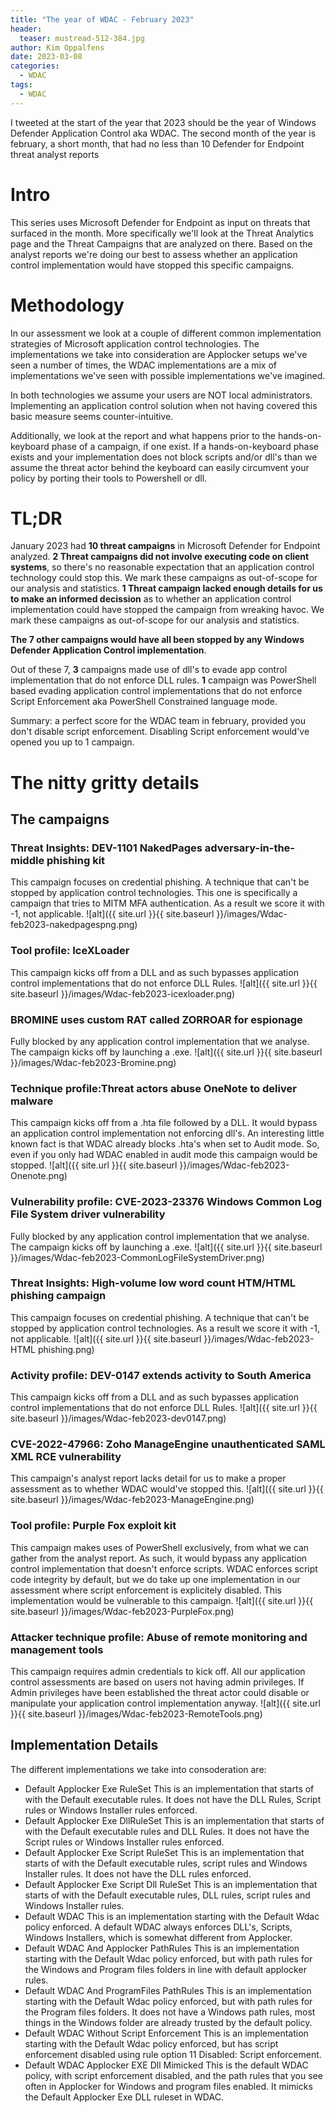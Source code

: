 ```yaml
---
title: "The year of WDAC - February 2023"
header:
  teaser: mustread-512-384.jpg
author: Kim Oppalfens
date: 2023-03-08
categories:
  - WDAC
tags:
  - WDAC
---
```


I tweeted at the start of the year that 2023 should be the year of Windows Defender Application Control aka WDAC.
The second month of the year is february, a short month, that had no less than 10 Defender for Endpoint threat analyst reports

# Intro #
This series uses Microsoft Defender for Endpoint as input on threats that surfaced in the month. More specifically we'll look at the Threat Analytics page and the Threat Campaigns that are analyzed on there. Based on the analyst reports we're doing our best to assess whether an application control implementation would have stopped this specific campaigns. 

# Methodology #
In our assessment we look at a couple of different common implementation strategies of Microsoft application control technologies. The implementations we take into consideration are Applocker setups we've seen a number of times, the WDAC implementations are a mix of implementations we've seen with possible implementations we've imagined.

In both technologies we assume your users are NOT local administrators. Implementing an application control solution when not having covered this basic measure seems counter-intuitive. 

Additionally, we look at the report and what happens prior to the hands-on-keyboard phase of a campaign, if one exist. If a hands-on-keyboard phase exists and your implementation does not block scripts and/or dll's than we assume the threat actor behind the keyboard can easily circumvent your policy by porting their tools to Powershell or dll.

# TL;DR  #
January 2023 had __10 threat campaigns__ in Microsoft Defender for Endpoint analyzed.
__2 Threat campaigns did not involve executing code on client systems__, so there's no reasonable expectation that an application control technology could stop this. We mark these campaigns as out-of-scope for our analysis and statistics.
__1 Threat campaign lacked enough details for us to make an informed decission__ as to whether an application control implementation could have stopped the campaign from wreaking havoc. We mark these campaigns as out-of-scope for our analysis and statistics.

__The 7 other campaigns would have all been stopped by any Windows Defender Application Control implementation__. 

Out of these 7, __3__ campaigns made use of dll's to evade app control implementation that do not enforce DLL rules.
__1__ campaign was PowerShell based evading application control implementations that do not enforce Script Enforcement aka PowerShell Constrained language mode.

Summary: a perfect score for the WDAC team in february, provided you don't disable script enforcement. Disabling Script enforcement would've opened you up to 1 campaign.

# The nitty gritty details #
## The campaigns ##
### Threat Insights: DEV-1101 NakedPages adversary-in-the-middle phishing kit ###
This campaign focuses on credential phishing. A technique that can't be stopped by application control technologies. This one is specifically a campaign that tries to MITM MFA authentication. As a result we score it with -1, not applicable.
![alt]({{ site.url }}{{ site.baseurl }}/images/Wdac-feb2023-nakedpagespng.png)
### Tool profile: IceXLoader ###
This campaign kicks off from a DLL and as such bypasses application control implementations that do not enforce DLL Rules.
![alt]({{ site.url }}{{ site.baseurl }}/images/Wdac-feb2023-icexloader.png)
### BROMINE uses custom RAT called ZORROAR for espionage ###
Fully blocked by any application control implementation that we analyse. The campaign kicks off by launching a .exe.
![alt]({{ site.url }}{{ site.baseurl }}/images/Wdac-feb2023-Bromine.png)
### Technique profile:Threat actors abuse OneNote to deliver malware ###
This campaign kicks off from a .hta file followed by a DLL. It would bypass an application control implementation not enforcing dll's. An interesting little known fact is that WDAC already blocks .hta's when set to Audit mode. So, even if you only had WDAC enabled in audit mode this campaign would be stopped.
![alt]({{ site.url }}{{ site.baseurl }}/images/Wdac-feb2023-Onenote.png)
### Vulnerability profile: CVE-2023-23376 Windows Common Log File System driver vulnerability ###
Fully blocked by any application control implementation that we analyse. The campaign kicks off by launching a .exe.
![alt]({{ site.url }}{{ site.baseurl }}/images/Wdac-feb2023-CommonLogFileSystemDriver.png)
### Threat Insights: High-volume  low word count HTM/HTML phishing campaign ###
This campaign focuses on credential phishing. A technique that can't be stopped by application control technologies. As a result we score it with -1, not applicable.
![alt]({{ site.url }}{{ site.baseurl }}/images/Wdac-feb2023-HTML phishing.png)
### Activity profile: DEV-0147 extends activity to South America ###
This campaign kicks off from a DLL and as such bypasses application control implementations that do not enforce DLL Rules.
![alt]({{ site.url }}{{ site.baseurl }}/images/Wdac-feb2023-dev0147.png)
### CVE-2022-47966: Zoho ManageEngine unauthenticated SAML XML RCE vulnerability ###
This campaign's analyst report lacks detail for us to make a proper assessment as to whether WDAC would've stopped this.
![alt]({{ site.url }}{{ site.baseurl }}/images/Wdac-feb2023-ManageEngine.png)
### Tool profile: Purple Fox exploit kit ###
This campaign makes uses of PowerShell exclusively, from what we can gather from the analyst report. As such, it would bypass any application control implementation that doesn't enforce scripts.
WDAC enforces script code integrity by default, but we do take up one implementation in our assessment where script enforcement is explicitely disabled. This implementation would be vulnerable to this campaign.
![alt]({{ site.url }}{{ site.baseurl }}/images/Wdac-feb2023-PurpleFox.png)
### Attacker technique profile: Abuse of remote monitoring and management tools ###
This campaign requires admin credentials to kick off. All our application control assessments are based on users not having admin privileges. If Admin privileges have been established the threat actor could disable or manipulate your application control implementation anyway.
![alt]({{ site.url }}{{ site.baseurl }}/images/Wdac-feb2023-RemoteTools.png)









## Implementation Details ##
The different implementations we take into consoderation are:

* Default Applocker Exe RuleSet
  This is an implementation that starts of with the Default executable rules. It does not have the DLL Rules, Script rules or Windows Installer rules enforced. 
* Default Applocker Exe DllRuleSet
  This is an implementation that starts of with the Default executable rules and DLL Rules. It does not have the Script rules or Windows Installer rules enforced. 
* Default Applocker Exe Script RuleSet
  This is an implementation that starts of with the Default executable rules, script rules and Windows Installer rules. It does not have the DLL rules enforced.
* Default Applocker Exe Script Dll RuleSet
This is an implementation that starts of with the Default executable rules, DLL rules, script rules and Windows Installer rules. 
* Default WDAC
This is an implementation starting with the Default Wdac policy enforced. A default WDAC always enforces DLL's, Scripts, Windows Installers, which is somewhat different from Applocker.
* Default WDAC And Applocker PathRules
This is an implementation starting with the Default Wdac policy enforced, but with path rules for the Windows and Program files folders in line with default applocker rules.
* Default WDAC And ProgramFiles PathRules
This is an implementation starting with the Default Wdac policy enforced, but with path rules for the Program files folders. It does not have a Windows path rules, most things in the Windows folder are already trusted by the default policy.
* Default WDAC Without Script Enforcement
This is an implementation starting with the Default Wdac policy enforced, but has script enforcement disabled using rule option 11 Disabled: Script enforcement.
* Default WDAC Applocker EXE Dll Mimicked
This is the default WDAC policy, with script enforcement disabled, and the path rules that you see often in Applocker for Windows and program files enabled. It mimicks the Default Applocker Exe DLL ruleset in WDAC.




